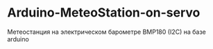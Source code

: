 # Arduino-MeteoStation-on-servo
Метеостанция на электрическом барометре BMP180 (I2C) на базе arduino
